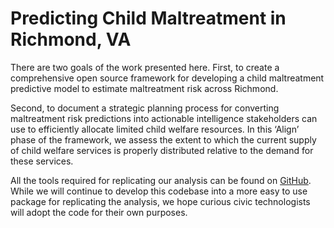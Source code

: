 # Predicting Child Maltreatment in Richmond, VA

There are two goals of the work presented here. First, to create a comprehensive open source framework for developing a child maltreatment predictive model to estimate maltreatment risk across Richmond.

Second, to document a strategic planning process for converting maltreatment risk predictions into actionable intelligence stakeholders can use to efficiently allocate limited child welfare resources. In this ‘Align’ phase of the framework, we assess the extent to which the current supply of child welfare services is properly distributed relative to the demand for these services.

All the tools required for replicating our analysis can be found on [GitHub](https://github.com/urbanSpatial/spatialML_package). While we will continue to develop this codebase into a more easy to use package for replicating the analysis, we hope curious civic technologists will adopt the code for their own purposes.
